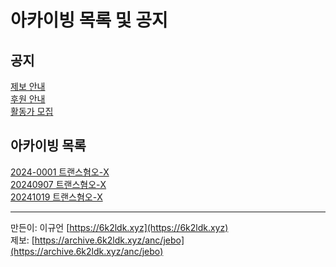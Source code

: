 # 아카이빙 목록 및 공지

## 공지
[제보 안내](https://archive.6k2ldk.xyz/anc/jebo)<br>
[후원 안내](https://archive.6k2ldk.xyz/anc/donate)<br>
[활동가 모집](https://archive.6k2ldk.xyz/anc/activist-mozip)
## 아카이빙 목록
[2024-0001 트랜스혐오-X](https://archive.6k2ldk.xyz/hate/2024-0001-trans-x)<br>
[20240907 트랜스혐오-X](https://archive.6k2ldk.xyz/hate/20240907-trans-x)<br>
[20241019 트랜스혐오-X](https://archive.6k2ldk.xyz/hate/20241019-trans-x)

------------------
만든이: 이규언 [https://6k2ldk.xyz](https://6k2ldk.xyz) <br>
제보: [https://archive.6k2ldk.xyz/anc/jebo](https://archive.6k2ldk.xyz/anc/jebo)
